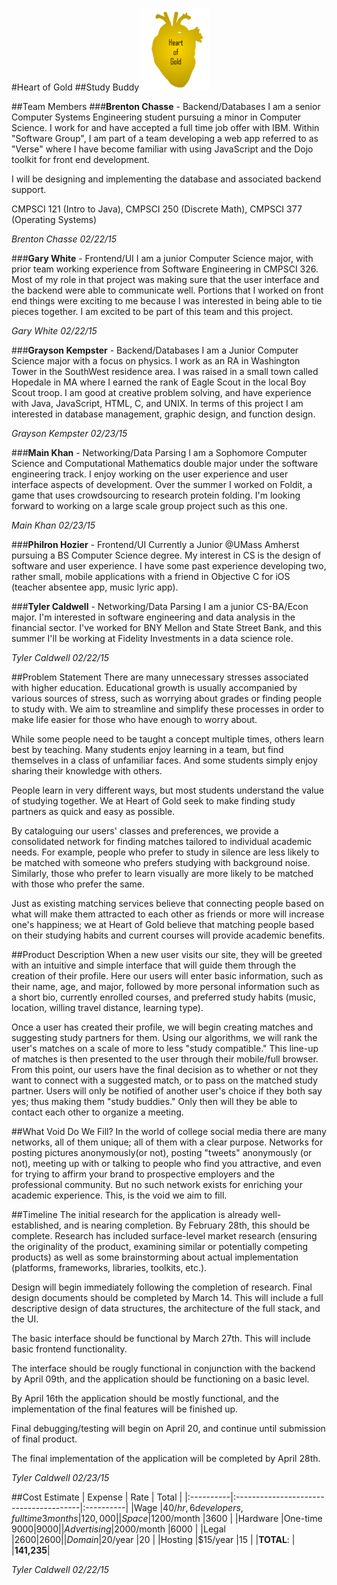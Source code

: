 #Heart of Gold
##Study Buddy
<img src = "logo1.png" alt = "Heart of Gold" height = "132" width = "110">

##Team Members
###**Brenton Chasse** - Backend/Databases
I am a senior Computer Systems Engineering student pursuing a minor in Computer Science. I work for and have accepted a full time job offer with IBM. Within "Software Group", I am part of a team developing a web app referred to as "Verse" where I have become familiar with using JavaScript and the Dojo toolkit for front end development.

I will be designing and implementing the database and associated backend support.

CMPSCI 121 (Intro to Java), CMPSCI 250 (Discrete Math), CMPSCI 377 (Operating Systems)

*Brenton Chasse 02/22/15*

###**Gary White** - Frontend/UI
I am a junior Computer Science major, with prior team working experience from Software Engineering in CMPSCI 326. Most of my role in that project was making sure that the user interface and the backend were able to communicate well. Portions that I worked on front end things were exciting to me because I was interested in being able to tie pieces together. I am excited to be part of this team and this project.

*Gary White 02/22/15*
 
###**Grayson Kempster** - Backend/Databases
I am a Junior Computer Science major with a focus on physics. I work as an RA in Washington Tower in the SouthWest residence area. I was raised in a small town called Hopedale in MA where I earned the rank of Eagle Scout in the local Boy Scout troop. I am good at creative problem solving, and have experience with Java, JavaScript, HTML, C, and UNIX. In terms of this project I am interested in database management, graphic design, and function design.

*Grayson Kempster 02/23/15*

###**Main Khan** - Networking/Data Parsing
I am a Sophomore Computer Science and Computational Mathematics double major under the software engineering track. I enjoy working on the user experience and user interface aspects of development. Over the summer I worked on Foldit, a game that uses crowdsourcing to research protein folding. I'm looking forward to working on a large scale group project such as this one.  

*Main Khan 02/23/15*

###**Philron Hozier** - Frontend/UI
Currently a Junior @UMass Amherst pursuing a BS Computer Science degree. My interest in CS is the design of software and user experience. I have some past experience developing two, rather small, mobile applications with a friend in Objective C for iOS (teacher absentee app, music lyric app).

###**Tyler Caldwell** - Networking/Data Parsing
I am a junior CS-BA/Econ major. I'm interested in software engineering and data analysis in the financial sector. I've worked for BNY Mellon and State Street Bank, and this summer I'll be working at Fidelity Investments in a data science role.

*Tyler Caldwell 02/22/15*

##Problem Statement
There are many unnecessary stresses associated with higher education. Educational growth is usually accompanied by various sources of stress, such as worrying about grades or finding people to study with. We aim to streamline and simplify these processes in order to make life easier for those who have enough to worry about.

While some people need to be taught a concept multiple times, others learn best by teaching. Many students enjoy learning in a team, but find themselves in a class of unfamiliar faces. And some students simply enjoy sharing their knowledge with others.

People learn in very different ways, but most students understand the value of studying together. We at Heart of Gold seek to make finding study partners as quick and easy as possible.

By cataloguing our users' classes and preferences, we provide a consolidated network for finding matches tailored to individual academic needs. For example, people who prefer to study in silence are less likely to be matched with someone who prefers studying with background noise. Similarly, those who prefer to learn visually are more likely to be matched with those who prefer the same.

Just as existing matching services believe that connecting people based on what will make them attracted to each other as friends or more will increase one's happiness; we at Heart of Gold believe that matching people based on their studying habits and current courses will provide academic benefits.

##Product Description
When a new user visits our site, they will be greeted with an intuitive and simple interface that will guide them through the creation of their profile. Here our users will enter basic information, such as their name, age, and major, followed by more personal information such as a short bio, currently enrolled courses, and preferred study habits (music, location, willing travel distance, learning type). 

Once a user has created their profile, we will begin creating matches and suggesting study partners for them. Using our algorithms, we will rank the user's matches on a scale of more to less "study compatible." This line-up of matches is then presented to the user through their mobile/full browser. From this point, our users have the final decision as to whether or not they want to connect with a suggested match, or to pass on the matched study partner. Users will only be notified of another user's choice if they both say yes; thus making them "study buddies." Only then will they be able to contact each other to organize a meeting.

##What Void Do We Fill?
In the world of college social media there are many networks, all of them unique; all of them with a clear purpose. Networks for posting pictures anonymously(or not), posting "tweets" anonymously (or not), meeting up with or talking to people who find you attractive, and even for trying to affirm your brand to prospective employers and the professional community. But no such network exists for enriching your academic experience. This, is the void we aim to fill.

##Timeline
The initial research for the application is already well-established, and is nearing completion. By February 28th, this should be complete. Research has included surface-level market research (ensuring the originality of the product, examining similar or potentially competing products) as well as some brainstorming about actual implementation (platforms, frameworks, libraries, toolkits, etc.).

Design will begin immediately following the completion of research. Final design documents should be completed by March 14. This will include a full descriptive design of data structures, the architecture of the full stack, and the UI.

The basic interface should be functional by March 27th. This will include basic frontend functionality.

The interface should be rougly functional in conjunction with the backend by April 09th, and the application should be functioning on a basic level.

By April 16th the application should be mostly functional, and the implementation of the final features will be finished up.

Final debugging/testing will begin on April 20, and continue until submission of final product.

The final implementation of the application will be completed by April 28th.

*Tyler Caldwell 02/23/15*

##Cost Estimate
|  Expense  | Rate                                   | Total     |
|:----------|:---------------------------------------|:----------|
|Wage       |$40/hr, 6 developers, full time 3 months|120,000    |
|Space      |$1200/month                             |3600       |
|Hardware   |One-time $9000                          |9000       |
|Advertising|$2000/month                             |6000       |
|Legal      |$2600                                   |2600       |
|Domain     |$20/year                                |20         |
|Hosting    |$15/year                                |15         |
|**TOTAL**: |                                        |**141,235**|

*Tyler Caldwell 02/22/15*
